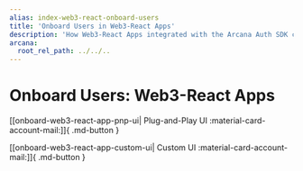 ```yaml
---
alias: index-web3-react-onboard-users
title: 'Onboard Users in Web3-React Apps'
description: 'How Web3-React Apps integrated with the Arcana Auth SDK can onboard users via plug-and-play or custom login UI options.'
arcana:
  root_rel_path: ../../..
---
```


# Onboard Users: Web3-React Apps

[[onboard-web3-react-app-pnp-ui| Plug-and-Play UI  :material-card-account-mail:]]{ .md-button }

[[onboard-web3-react-app-custom-ui| Custom UI  :material-card-account-mail:]]{ .md-button }

